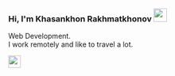 ### Hi, I'm  Khasankhon Rakhmatkhonov <img src="https://media.giphy.com/media/hvRJCLFzcasrR4ia7z/giphy.gif" width="27px">
Web Development. <br>
I work remotely and like to travel a lot.

<a href="https://t.me/Rahmatxonov_ID13785">
<img src="https://www.google.com/url?sa=i&url=https%3A%2F%2Fen.logodownload.org%2Ftelegram-logo%2F&psig=AOvVaw0p75OFoK1Z7nZU6k3xe8ml&ust=1693819986110000&source=images&cd=vfe&opi=89978449&ved=0CBAQjRxqFwoTCJjt6K-RjoEDFQAAAAAdAAAAABAE" width="25px">
</a>
